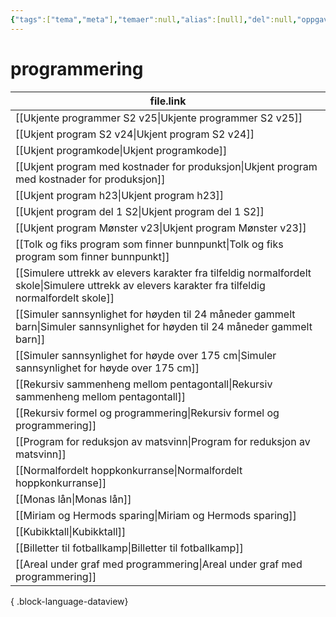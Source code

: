 ```yaml
---
{"tags":["tema","meta"],"temaer":null,"alias":[null],"del":null,"oppgave":null,"fag":null,"eksamen":null,"dg-publish":true,"title":"programmering","date":"2023-06-01","modified":"2023-06-01","permalink":"/temaer/programmering/","dgPassFrontmatter":true}
---
```



# programmering
| file.link                                                                                                                                             |
| ----------------------------------------------------------------------------------------------------------------------------------------------------- |
| [[Ukjente programmer S2 v25\|Ukjente programmer S2 v25]]                                                                                           |
| [[Ukjent program S2 v24\|Ukjent program S2 v24]]                                                                                                   |
| [[Ukjent programkode\|Ukjent programkode]]                                                                                                         |
| [[Ukjent program med kostnader for produksjon\|Ukjent program med kostnader for produksjon]]                                                       |
| [[Ukjent program h23\|Ukjent program h23]]                                                                                                         |
| [[Ukjent program del 1 S2\|Ukjent program del 1 S2]]                                                                                               |
| [[Ukjent program Mønster v23\|Ukjent program Mønster v23]]                                                                                         |
| [[Tolk og fiks program som finner bunnpunkt\|Tolk og fiks program som finner bunnpunkt]]                                                           |
| [[Simulere uttrekk av elevers karakter fra tilfeldig normalfordelt skole\|Simulere uttrekk av elevers karakter fra tilfeldig normalfordelt skole]] |
| [[Simuler sannsynlighet for høyden til 24 måneder gammelt barn\|Simuler sannsynlighet for høyden til 24 måneder gammelt barn]]                     |
| [[Simuler sannsynlighet for høyde over 175 cm\|Simuler sannsynlighet for høyde over 175 cm]]                                                       |
| [[Rekursiv sammenheng mellom pentagontall\|Rekursiv sammenheng mellom pentagontall]]                                                               |
| [[Rekursiv formel og programmering\|Rekursiv formel og programmering]]                                                                             |
| [[Program for reduksjon av matsvinn\|Program for reduksjon av matsvinn]]                                                                           |
| [[Normalfordelt hoppkonkurranse\|Normalfordelt hoppkonkurranse]]                                                                                   |
| [[Monas lån\|Monas lån]]                                                                                                                           |
| [[Miriam og Hermods sparing\|Miriam og Hermods sparing]]                                                                                           |
| [[Kubikktall\|Kubikktall]]                                                                                                                         |
| [[Billetter til fotballkamp\|Billetter til fotballkamp]]                                                                                           |
| [[Areal under graf med programmering\|Areal under graf med programmering]]                                                                         |

{ .block-language-dataview}

